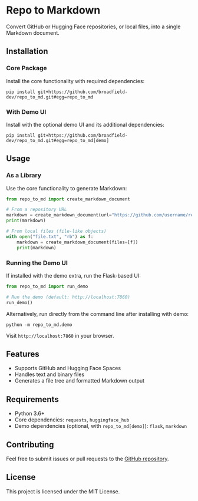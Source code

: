 # Repo to Markdown

Convert GitHub or Hugging Face repositories, or local files, into a single Markdown document.

## Installation

### Core Package
Install the core functionality with required dependencies:

```
pip install git+https://github.com/broadfield-dev/repo_to_md.git#egg=repo_to_md
```

### With Demo UI
Install with the optional demo UI and its additional dependencies:

```
pip install git+https://github.com/broadfield-dev/repo_to_md.git#egg=repo_to_md[demo]
```

## Usage

### As a Library
Use the core functionality to generate Markdown:

```python
from repo_to_md import create_markdown_document

# From a repository URL
markdown = create_markdown_document(url="https://github.com/username/repo")
print(markdown)

# From local files (file-like objects)
with open("file.txt", "rb") as f:
    markdown = create_markdown_document(files=[f])
    print(markdown)
```

### Running the Demo UI
If installed with the demo extra, run the Flask-based UI:

```python
from repo_to_md import run_demo

# Run the demo (default: http://localhost:7860)
run_demo()
```

Alternatively, run directly from the command line after installing with demo:

```
python -m repo_to_md.demo
```

Visit `http://localhost:7860` in your browser.

## Features

- Supports GitHub and Hugging Face Spaces
- Handles text and binary files
- Generates a file tree and formatted Markdown output

## Requirements

- Python 3.6+
- Core dependencies: `requests`, `huggingface_hub`
- Demo dependencies (optional, with `repo_to_md[demo]`): `flask`, `markdown`

## Contributing

Feel free to submit issues or pull requests to the [GitHub repository](https://github.com/yourusername/repo_to_md).

## License

This project is licensed under the MIT License.
